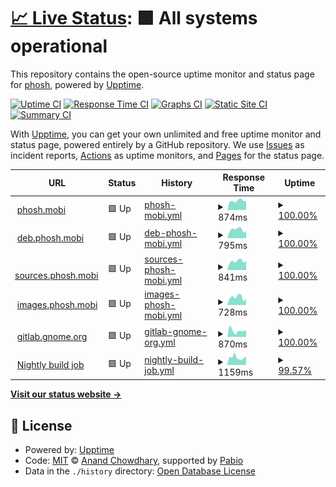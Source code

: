 # [📈 Live Status](https://agx.github.io/phosh-uptime): <!--live status--> **🟩 All systems operational**

This repository contains the open-source uptime monitor and status page for [phosh](https://phosh.mobi), powered by [Upptime](https://github.com/upptime/upptime).

[![Uptime CI](https://github.com/agx/phosh-uptime/workflows/Uptime%20CI/badge.svg)](https://github.com/agx/phosh-uptime/actions?query=workflow%3A%22Uptime+CI%22)
[![Response Time CI](https://github.com/agx/phosh-uptime/workflows/Response%20Time%20CI/badge.svg)](https://github.com/agx/phosh-uptime/actions?query=workflow%3A%22Response+Time+CI%22)
[![Graphs CI](https://github.com/agx/phosh-uptime/workflows/Graphs%20CI/badge.svg)](https://github.com/agx/phosh-uptime/actions?query=workflow%3A%22Graphs+CI%22)
[![Static Site CI](https://github.com/agx/phosh-uptime/workflows/Static%20Site%20CI/badge.svg)](https://github.com/agx/phosh-uptime/actions?query=workflow%3A%22Static+Site+CI%22)
[![Summary CI](https://github.com/agx/phosh-uptime/workflows/Summary%20CI/badge.svg)](https://github.com/agx/phosh-uptime/actions?query=workflow%3A%22Summary+CI%22)

With [Upptime](https://upptime.js.org), you can get your own unlimited and free uptime monitor and status page, powered entirely by a GitHub repository. We use [Issues](https://github.com/agx/phosh-uptime/issues) as incident reports, [Actions](https://github.com/agx/phosh-uptime/actions) as uptime monitors, and [Pages](https://agx.github.io/phosh-uptime) for the status page.

<!--start: status pages-->
<!-- This summary is generated by Upptime (https://github.com/upptime/upptime) -->
<!-- Do not edit this manually, your changes will be overwritten -->
<!-- prettier-ignore -->
| URL | Status | History | Response Time | Uptime |
| --- | ------ | ------- | ------------- | ------ |
| <img alt="" src="https://icons.duckduckgo.com/ip3/phosh.mobi.ico" height="13"> [phosh.mobi](https://phosh.mobi) | 🟩 Up | [phosh-mobi.yml](https://github.com/agx/phosh-uptime/commits/HEAD/history/phosh-mobi.yml) | <details><summary><img alt="Response time graph" src="./graphs/phosh-mobi/response-time-week.png" height="20"> 874ms</summary><br><a href="https://agx.github.io/phosh-uptime/history/phosh-mobi"><img alt="Response time 883" src="https://img.shields.io/endpoint?url=https%3A%2F%2Fraw.githubusercontent.com%2Fagx%2Fphosh-uptime%2FHEAD%2Fapi%2Fphosh-mobi%2Fresponse-time.json"></a><br><a href="https://agx.github.io/phosh-uptime/history/phosh-mobi"><img alt="24-hour response time 854" src="https://img.shields.io/endpoint?url=https%3A%2F%2Fraw.githubusercontent.com%2Fagx%2Fphosh-uptime%2FHEAD%2Fapi%2Fphosh-mobi%2Fresponse-time-day.json"></a><br><a href="https://agx.github.io/phosh-uptime/history/phosh-mobi"><img alt="7-day response time 874" src="https://img.shields.io/endpoint?url=https%3A%2F%2Fraw.githubusercontent.com%2Fagx%2Fphosh-uptime%2FHEAD%2Fapi%2Fphosh-mobi%2Fresponse-time-week.json"></a><br><a href="https://agx.github.io/phosh-uptime/history/phosh-mobi"><img alt="30-day response time 852" src="https://img.shields.io/endpoint?url=https%3A%2F%2Fraw.githubusercontent.com%2Fagx%2Fphosh-uptime%2FHEAD%2Fapi%2Fphosh-mobi%2Fresponse-time-month.json"></a><br><a href="https://agx.github.io/phosh-uptime/history/phosh-mobi"><img alt="1-year response time 883" src="https://img.shields.io/endpoint?url=https%3A%2F%2Fraw.githubusercontent.com%2Fagx%2Fphosh-uptime%2FHEAD%2Fapi%2Fphosh-mobi%2Fresponse-time-year.json"></a></details> | <details><summary><a href="https://agx.github.io/phosh-uptime/history/phosh-mobi">100.00%</a></summary><a href="https://agx.github.io/phosh-uptime/history/phosh-mobi"><img alt="All-time uptime 99.64%" src="https://img.shields.io/endpoint?url=https%3A%2F%2Fraw.githubusercontent.com%2Fagx%2Fphosh-uptime%2FHEAD%2Fapi%2Fphosh-mobi%2Fuptime.json"></a><br><a href="https://agx.github.io/phosh-uptime/history/phosh-mobi"><img alt="24-hour uptime 100.00%" src="https://img.shields.io/endpoint?url=https%3A%2F%2Fraw.githubusercontent.com%2Fagx%2Fphosh-uptime%2FHEAD%2Fapi%2Fphosh-mobi%2Fuptime-day.json"></a><br><a href="https://agx.github.io/phosh-uptime/history/phosh-mobi"><img alt="7-day uptime 100.00%" src="https://img.shields.io/endpoint?url=https%3A%2F%2Fraw.githubusercontent.com%2Fagx%2Fphosh-uptime%2FHEAD%2Fapi%2Fphosh-mobi%2Fuptime-week.json"></a><br><a href="https://agx.github.io/phosh-uptime/history/phosh-mobi"><img alt="30-day uptime 99.90%" src="https://img.shields.io/endpoint?url=https%3A%2F%2Fraw.githubusercontent.com%2Fagx%2Fphosh-uptime%2FHEAD%2Fapi%2Fphosh-mobi%2Fuptime-month.json"></a><br><a href="https://agx.github.io/phosh-uptime/history/phosh-mobi"><img alt="1-year uptime 99.64%" src="https://img.shields.io/endpoint?url=https%3A%2F%2Fraw.githubusercontent.com%2Fagx%2Fphosh-uptime%2FHEAD%2Fapi%2Fphosh-mobi%2Fuptime-year.json"></a></details>
| <img alt="" src="https://icons.duckduckgo.com/ip3/deb.phosh.mobi.ico" height="13"> [deb.phosh.mobi](https://deb.phosh.mobi) | 🟩 Up | [deb-phosh-mobi.yml](https://github.com/agx/phosh-uptime/commits/HEAD/history/deb-phosh-mobi.yml) | <details><summary><img alt="Response time graph" src="./graphs/deb-phosh-mobi/response-time-week.png" height="20"> 795ms</summary><br><a href="https://agx.github.io/phosh-uptime/history/deb-phosh-mobi"><img alt="Response time 770" src="https://img.shields.io/endpoint?url=https%3A%2F%2Fraw.githubusercontent.com%2Fagx%2Fphosh-uptime%2FHEAD%2Fapi%2Fdeb-phosh-mobi%2Fresponse-time.json"></a><br><a href="https://agx.github.io/phosh-uptime/history/deb-phosh-mobi"><img alt="24-hour response time 621" src="https://img.shields.io/endpoint?url=https%3A%2F%2Fraw.githubusercontent.com%2Fagx%2Fphosh-uptime%2FHEAD%2Fapi%2Fdeb-phosh-mobi%2Fresponse-time-day.json"></a><br><a href="https://agx.github.io/phosh-uptime/history/deb-phosh-mobi"><img alt="7-day response time 795" src="https://img.shields.io/endpoint?url=https%3A%2F%2Fraw.githubusercontent.com%2Fagx%2Fphosh-uptime%2FHEAD%2Fapi%2Fdeb-phosh-mobi%2Fresponse-time-week.json"></a><br><a href="https://agx.github.io/phosh-uptime/history/deb-phosh-mobi"><img alt="30-day response time 774" src="https://img.shields.io/endpoint?url=https%3A%2F%2Fraw.githubusercontent.com%2Fagx%2Fphosh-uptime%2FHEAD%2Fapi%2Fdeb-phosh-mobi%2Fresponse-time-month.json"></a><br><a href="https://agx.github.io/phosh-uptime/history/deb-phosh-mobi"><img alt="1-year response time 770" src="https://img.shields.io/endpoint?url=https%3A%2F%2Fraw.githubusercontent.com%2Fagx%2Fphosh-uptime%2FHEAD%2Fapi%2Fdeb-phosh-mobi%2Fresponse-time-year.json"></a></details> | <details><summary><a href="https://agx.github.io/phosh-uptime/history/deb-phosh-mobi">100.00%</a></summary><a href="https://agx.github.io/phosh-uptime/history/deb-phosh-mobi"><img alt="All-time uptime 97.90%" src="https://img.shields.io/endpoint?url=https%3A%2F%2Fraw.githubusercontent.com%2Fagx%2Fphosh-uptime%2FHEAD%2Fapi%2Fdeb-phosh-mobi%2Fuptime.json"></a><br><a href="https://agx.github.io/phosh-uptime/history/deb-phosh-mobi"><img alt="24-hour uptime 100.00%" src="https://img.shields.io/endpoint?url=https%3A%2F%2Fraw.githubusercontent.com%2Fagx%2Fphosh-uptime%2FHEAD%2Fapi%2Fdeb-phosh-mobi%2Fuptime-day.json"></a><br><a href="https://agx.github.io/phosh-uptime/history/deb-phosh-mobi"><img alt="7-day uptime 100.00%" src="https://img.shields.io/endpoint?url=https%3A%2F%2Fraw.githubusercontent.com%2Fagx%2Fphosh-uptime%2FHEAD%2Fapi%2Fdeb-phosh-mobi%2Fuptime-week.json"></a><br><a href="https://agx.github.io/phosh-uptime/history/deb-phosh-mobi"><img alt="30-day uptime 100.00%" src="https://img.shields.io/endpoint?url=https%3A%2F%2Fraw.githubusercontent.com%2Fagx%2Fphosh-uptime%2FHEAD%2Fapi%2Fdeb-phosh-mobi%2Fuptime-month.json"></a><br><a href="https://agx.github.io/phosh-uptime/history/deb-phosh-mobi"><img alt="1-year uptime 97.90%" src="https://img.shields.io/endpoint?url=https%3A%2F%2Fraw.githubusercontent.com%2Fagx%2Fphosh-uptime%2FHEAD%2Fapi%2Fdeb-phosh-mobi%2Fuptime-year.json"></a></details>
| <img alt="" src="https://icons.duckduckgo.com/ip3/sources.phosh.mobi.ico" height="13"> [sources.phosh.mobi](https://sources.phosh.mobi) | 🟩 Up | [sources-phosh-mobi.yml](https://github.com/agx/phosh-uptime/commits/HEAD/history/sources-phosh-mobi.yml) | <details><summary><img alt="Response time graph" src="./graphs/sources-phosh-mobi/response-time-week.png" height="20"> 841ms</summary><br><a href="https://agx.github.io/phosh-uptime/history/sources-phosh-mobi"><img alt="Response time 858" src="https://img.shields.io/endpoint?url=https%3A%2F%2Fraw.githubusercontent.com%2Fagx%2Fphosh-uptime%2FHEAD%2Fapi%2Fsources-phosh-mobi%2Fresponse-time.json"></a><br><a href="https://agx.github.io/phosh-uptime/history/sources-phosh-mobi"><img alt="24-hour response time 860" src="https://img.shields.io/endpoint?url=https%3A%2F%2Fraw.githubusercontent.com%2Fagx%2Fphosh-uptime%2FHEAD%2Fapi%2Fsources-phosh-mobi%2Fresponse-time-day.json"></a><br><a href="https://agx.github.io/phosh-uptime/history/sources-phosh-mobi"><img alt="7-day response time 841" src="https://img.shields.io/endpoint?url=https%3A%2F%2Fraw.githubusercontent.com%2Fagx%2Fphosh-uptime%2FHEAD%2Fapi%2Fsources-phosh-mobi%2Fresponse-time-week.json"></a><br><a href="https://agx.github.io/phosh-uptime/history/sources-phosh-mobi"><img alt="30-day response time 853" src="https://img.shields.io/endpoint?url=https%3A%2F%2Fraw.githubusercontent.com%2Fagx%2Fphosh-uptime%2FHEAD%2Fapi%2Fsources-phosh-mobi%2Fresponse-time-month.json"></a><br><a href="https://agx.github.io/phosh-uptime/history/sources-phosh-mobi"><img alt="1-year response time 858" src="https://img.shields.io/endpoint?url=https%3A%2F%2Fraw.githubusercontent.com%2Fagx%2Fphosh-uptime%2FHEAD%2Fapi%2Fsources-phosh-mobi%2Fresponse-time-year.json"></a></details> | <details><summary><a href="https://agx.github.io/phosh-uptime/history/sources-phosh-mobi">100.00%</a></summary><a href="https://agx.github.io/phosh-uptime/history/sources-phosh-mobi"><img alt="All-time uptime 98.52%" src="https://img.shields.io/endpoint?url=https%3A%2F%2Fraw.githubusercontent.com%2Fagx%2Fphosh-uptime%2FHEAD%2Fapi%2Fsources-phosh-mobi%2Fuptime.json"></a><br><a href="https://agx.github.io/phosh-uptime/history/sources-phosh-mobi"><img alt="24-hour uptime 100.00%" src="https://img.shields.io/endpoint?url=https%3A%2F%2Fraw.githubusercontent.com%2Fagx%2Fphosh-uptime%2FHEAD%2Fapi%2Fsources-phosh-mobi%2Fuptime-day.json"></a><br><a href="https://agx.github.io/phosh-uptime/history/sources-phosh-mobi"><img alt="7-day uptime 100.00%" src="https://img.shields.io/endpoint?url=https%3A%2F%2Fraw.githubusercontent.com%2Fagx%2Fphosh-uptime%2FHEAD%2Fapi%2Fsources-phosh-mobi%2Fuptime-week.json"></a><br><a href="https://agx.github.io/phosh-uptime/history/sources-phosh-mobi"><img alt="30-day uptime 99.90%" src="https://img.shields.io/endpoint?url=https%3A%2F%2Fraw.githubusercontent.com%2Fagx%2Fphosh-uptime%2FHEAD%2Fapi%2Fsources-phosh-mobi%2Fuptime-month.json"></a><br><a href="https://agx.github.io/phosh-uptime/history/sources-phosh-mobi"><img alt="1-year uptime 98.52%" src="https://img.shields.io/endpoint?url=https%3A%2F%2Fraw.githubusercontent.com%2Fagx%2Fphosh-uptime%2FHEAD%2Fapi%2Fsources-phosh-mobi%2Fuptime-year.json"></a></details>
| <img alt="" src="https://icons.duckduckgo.com/ip3/images.phosh.mobi.ico" height="13"> [images.phosh.mobi](https://images.phosh.mobi) | 🟩 Up | [images-phosh-mobi.yml](https://github.com/agx/phosh-uptime/commits/HEAD/history/images-phosh-mobi.yml) | <details><summary><img alt="Response time graph" src="./graphs/images-phosh-mobi/response-time-week.png" height="20"> 728ms</summary><br><a href="https://agx.github.io/phosh-uptime/history/images-phosh-mobi"><img alt="Response time 752" src="https://img.shields.io/endpoint?url=https%3A%2F%2Fraw.githubusercontent.com%2Fagx%2Fphosh-uptime%2FHEAD%2Fapi%2Fimages-phosh-mobi%2Fresponse-time.json"></a><br><a href="https://agx.github.io/phosh-uptime/history/images-phosh-mobi"><img alt="24-hour response time 617" src="https://img.shields.io/endpoint?url=https%3A%2F%2Fraw.githubusercontent.com%2Fagx%2Fphosh-uptime%2FHEAD%2Fapi%2Fimages-phosh-mobi%2Fresponse-time-day.json"></a><br><a href="https://agx.github.io/phosh-uptime/history/images-phosh-mobi"><img alt="7-day response time 728" src="https://img.shields.io/endpoint?url=https%3A%2F%2Fraw.githubusercontent.com%2Fagx%2Fphosh-uptime%2FHEAD%2Fapi%2Fimages-phosh-mobi%2Fresponse-time-week.json"></a><br><a href="https://agx.github.io/phosh-uptime/history/images-phosh-mobi"><img alt="30-day response time 718" src="https://img.shields.io/endpoint?url=https%3A%2F%2Fraw.githubusercontent.com%2Fagx%2Fphosh-uptime%2FHEAD%2Fapi%2Fimages-phosh-mobi%2Fresponse-time-month.json"></a><br><a href="https://agx.github.io/phosh-uptime/history/images-phosh-mobi"><img alt="1-year response time 752" src="https://img.shields.io/endpoint?url=https%3A%2F%2Fraw.githubusercontent.com%2Fagx%2Fphosh-uptime%2FHEAD%2Fapi%2Fimages-phosh-mobi%2Fresponse-time-year.json"></a></details> | <details><summary><a href="https://agx.github.io/phosh-uptime/history/images-phosh-mobi">100.00%</a></summary><a href="https://agx.github.io/phosh-uptime/history/images-phosh-mobi"><img alt="All-time uptime 96.56%" src="https://img.shields.io/endpoint?url=https%3A%2F%2Fraw.githubusercontent.com%2Fagx%2Fphosh-uptime%2FHEAD%2Fapi%2Fimages-phosh-mobi%2Fuptime.json"></a><br><a href="https://agx.github.io/phosh-uptime/history/images-phosh-mobi"><img alt="24-hour uptime 100.00%" src="https://img.shields.io/endpoint?url=https%3A%2F%2Fraw.githubusercontent.com%2Fagx%2Fphosh-uptime%2FHEAD%2Fapi%2Fimages-phosh-mobi%2Fuptime-day.json"></a><br><a href="https://agx.github.io/phosh-uptime/history/images-phosh-mobi"><img alt="7-day uptime 100.00%" src="https://img.shields.io/endpoint?url=https%3A%2F%2Fraw.githubusercontent.com%2Fagx%2Fphosh-uptime%2FHEAD%2Fapi%2Fimages-phosh-mobi%2Fuptime-week.json"></a><br><a href="https://agx.github.io/phosh-uptime/history/images-phosh-mobi"><img alt="30-day uptime 100.00%" src="https://img.shields.io/endpoint?url=https%3A%2F%2Fraw.githubusercontent.com%2Fagx%2Fphosh-uptime%2FHEAD%2Fapi%2Fimages-phosh-mobi%2Fuptime-month.json"></a><br><a href="https://agx.github.io/phosh-uptime/history/images-phosh-mobi"><img alt="1-year uptime 96.56%" src="https://img.shields.io/endpoint?url=https%3A%2F%2Fraw.githubusercontent.com%2Fagx%2Fphosh-uptime%2FHEAD%2Fapi%2Fimages-phosh-mobi%2Fuptime-year.json"></a></details>
| <img alt="" src="https://icons.duckduckgo.com/ip3/gitlab.gnome.org.ico" height="13"> [gitlab.gnome.org](https://gitlab.gnome.org/World/Phosh) | 🟩 Up | [gitlab-gnome-org.yml](https://github.com/agx/phosh-uptime/commits/HEAD/history/gitlab-gnome-org.yml) | <details><summary><img alt="Response time graph" src="./graphs/gitlab-gnome-org/response-time-week.png" height="20"> 870ms</summary><br><a href="https://agx.github.io/phosh-uptime/history/gitlab-gnome-org"><img alt="Response time 624" src="https://img.shields.io/endpoint?url=https%3A%2F%2Fraw.githubusercontent.com%2Fagx%2Fphosh-uptime%2FHEAD%2Fapi%2Fgitlab-gnome-org%2Fresponse-time.json"></a><br><a href="https://agx.github.io/phosh-uptime/history/gitlab-gnome-org"><img alt="24-hour response time 910" src="https://img.shields.io/endpoint?url=https%3A%2F%2Fraw.githubusercontent.com%2Fagx%2Fphosh-uptime%2FHEAD%2Fapi%2Fgitlab-gnome-org%2Fresponse-time-day.json"></a><br><a href="https://agx.github.io/phosh-uptime/history/gitlab-gnome-org"><img alt="7-day response time 870" src="https://img.shields.io/endpoint?url=https%3A%2F%2Fraw.githubusercontent.com%2Fagx%2Fphosh-uptime%2FHEAD%2Fapi%2Fgitlab-gnome-org%2Fresponse-time-week.json"></a><br><a href="https://agx.github.io/phosh-uptime/history/gitlab-gnome-org"><img alt="30-day response time 757" src="https://img.shields.io/endpoint?url=https%3A%2F%2Fraw.githubusercontent.com%2Fagx%2Fphosh-uptime%2FHEAD%2Fapi%2Fgitlab-gnome-org%2Fresponse-time-month.json"></a><br><a href="https://agx.github.io/phosh-uptime/history/gitlab-gnome-org"><img alt="1-year response time 624" src="https://img.shields.io/endpoint?url=https%3A%2F%2Fraw.githubusercontent.com%2Fagx%2Fphosh-uptime%2FHEAD%2Fapi%2Fgitlab-gnome-org%2Fresponse-time-year.json"></a></details> | <details><summary><a href="https://agx.github.io/phosh-uptime/history/gitlab-gnome-org">100.00%</a></summary><a href="https://agx.github.io/phosh-uptime/history/gitlab-gnome-org"><img alt="All-time uptime 99.37%" src="https://img.shields.io/endpoint?url=https%3A%2F%2Fraw.githubusercontent.com%2Fagx%2Fphosh-uptime%2FHEAD%2Fapi%2Fgitlab-gnome-org%2Fuptime.json"></a><br><a href="https://agx.github.io/phosh-uptime/history/gitlab-gnome-org"><img alt="24-hour uptime 100.00%" src="https://img.shields.io/endpoint?url=https%3A%2F%2Fraw.githubusercontent.com%2Fagx%2Fphosh-uptime%2FHEAD%2Fapi%2Fgitlab-gnome-org%2Fuptime-day.json"></a><br><a href="https://agx.github.io/phosh-uptime/history/gitlab-gnome-org"><img alt="7-day uptime 100.00%" src="https://img.shields.io/endpoint?url=https%3A%2F%2Fraw.githubusercontent.com%2Fagx%2Fphosh-uptime%2FHEAD%2Fapi%2Fgitlab-gnome-org%2Fuptime-week.json"></a><br><a href="https://agx.github.io/phosh-uptime/history/gitlab-gnome-org"><img alt="30-day uptime 99.85%" src="https://img.shields.io/endpoint?url=https%3A%2F%2Fraw.githubusercontent.com%2Fagx%2Fphosh-uptime%2FHEAD%2Fapi%2Fgitlab-gnome-org%2Fuptime-month.json"></a><br><a href="https://agx.github.io/phosh-uptime/history/gitlab-gnome-org"><img alt="1-year uptime 99.37%" src="https://img.shields.io/endpoint?url=https%3A%2F%2Fraw.githubusercontent.com%2Fagx%2Fphosh-uptime%2FHEAD%2Fapi%2Fgitlab-gnome-org%2Fuptime-year.json"></a></details>
| <img alt="" src="https://icons.duckduckgo.com/ip3/source.puri.sm.ico" height="13"> [Nightly build job](https://source.puri.sm/guido.gunther/phosh-debs) | 🟩 Up | [nightly-build-job.yml](https://github.com/agx/phosh-uptime/commits/HEAD/history/nightly-build-job.yml) | <details><summary><img alt="Response time graph" src="./graphs/nightly-build-job/response-time-week.png" height="20"> 1159ms</summary><br><a href="https://agx.github.io/phosh-uptime/history/nightly-build-job"><img alt="Response time 1016" src="https://img.shields.io/endpoint?url=https%3A%2F%2Fraw.githubusercontent.com%2Fagx%2Fphosh-uptime%2FHEAD%2Fapi%2Fnightly-build-job%2Fresponse-time.json"></a><br><a href="https://agx.github.io/phosh-uptime/history/nightly-build-job"><img alt="24-hour response time 1705" src="https://img.shields.io/endpoint?url=https%3A%2F%2Fraw.githubusercontent.com%2Fagx%2Fphosh-uptime%2FHEAD%2Fapi%2Fnightly-build-job%2Fresponse-time-day.json"></a><br><a href="https://agx.github.io/phosh-uptime/history/nightly-build-job"><img alt="7-day response time 1159" src="https://img.shields.io/endpoint?url=https%3A%2F%2Fraw.githubusercontent.com%2Fagx%2Fphosh-uptime%2FHEAD%2Fapi%2Fnightly-build-job%2Fresponse-time-week.json"></a><br><a href="https://agx.github.io/phosh-uptime/history/nightly-build-job"><img alt="30-day response time 1275" src="https://img.shields.io/endpoint?url=https%3A%2F%2Fraw.githubusercontent.com%2Fagx%2Fphosh-uptime%2FHEAD%2Fapi%2Fnightly-build-job%2Fresponse-time-month.json"></a><br><a href="https://agx.github.io/phosh-uptime/history/nightly-build-job"><img alt="1-year response time 1016" src="https://img.shields.io/endpoint?url=https%3A%2F%2Fraw.githubusercontent.com%2Fagx%2Fphosh-uptime%2FHEAD%2Fapi%2Fnightly-build-job%2Fresponse-time-year.json"></a></details> | <details><summary><a href="https://agx.github.io/phosh-uptime/history/nightly-build-job">99.57%</a></summary><a href="https://agx.github.io/phosh-uptime/history/nightly-build-job"><img alt="All-time uptime 99.58%" src="https://img.shields.io/endpoint?url=https%3A%2F%2Fraw.githubusercontent.com%2Fagx%2Fphosh-uptime%2FHEAD%2Fapi%2Fnightly-build-job%2Fuptime.json"></a><br><a href="https://agx.github.io/phosh-uptime/history/nightly-build-job"><img alt="24-hour uptime 98.40%" src="https://img.shields.io/endpoint?url=https%3A%2F%2Fraw.githubusercontent.com%2Fagx%2Fphosh-uptime%2FHEAD%2Fapi%2Fnightly-build-job%2Fuptime-day.json"></a><br><a href="https://agx.github.io/phosh-uptime/history/nightly-build-job"><img alt="7-day uptime 99.57%" src="https://img.shields.io/endpoint?url=https%3A%2F%2Fraw.githubusercontent.com%2Fagx%2Fphosh-uptime%2FHEAD%2Fapi%2Fnightly-build-job%2Fuptime-week.json"></a><br><a href="https://agx.github.io/phosh-uptime/history/nightly-build-job"><img alt="30-day uptime 99.78%" src="https://img.shields.io/endpoint?url=https%3A%2F%2Fraw.githubusercontent.com%2Fagx%2Fphosh-uptime%2FHEAD%2Fapi%2Fnightly-build-job%2Fuptime-month.json"></a><br><a href="https://agx.github.io/phosh-uptime/history/nightly-build-job"><img alt="1-year uptime 99.58%" src="https://img.shields.io/endpoint?url=https%3A%2F%2Fraw.githubusercontent.com%2Fagx%2Fphosh-uptime%2FHEAD%2Fapi%2Fnightly-build-job%2Fuptime-year.json"></a></details>

<!--end: status pages-->

[**Visit our status website →**](https://agx.github.io/phosh-uptime)

## 📄 License

- Powered by: [Upptime](https://github.com/upptime/upptime)
- Code: [MIT](./LICENSE) © [Anand Chowdhary](https://anandchowdhary.com), supported by [Pabio](https://pabio.com)
- Data in the `./history` directory: [Open Database License](https://opendatacommons.org/licenses/odbl/1-0/)

